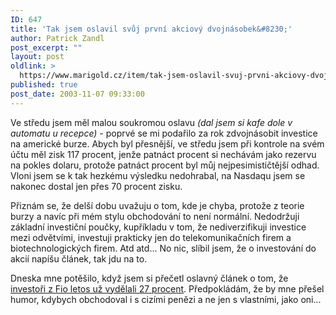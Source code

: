 ```yaml
---
ID: 647
title: 'Tak jsem oslavil svůj první akciový dvojnásobek&#8230;'
author: Patrick Zandl
post_excerpt: ""
layout: post
oldlink: >
  https://www.marigold.cz/item/tak-jsem-oslavil-svuj-prvni-akciovy-dvojnasobek
published: true
post_date: 2003-11-07 09:33:00
---
```

<p>
Ve středu jsem měl malou soukromou oslavu <EM>(dal jsem si kafe dole v automatu u recepce)</EM> - poprvé se mi podařilo za rok&#160;zdvojnásobit investice na americké burze. Abych byl přesnější, ve středu jsem při kontrole na svém účtu měl zisk 117 procent, jenže patnáct procent si nechávám jako rezervu na pokles dolaru, protože patnáct procent byl můj nejpesimističtější odhad. Vloni jsem se k tak hezkému výsledku nedohrabal, na Nasdaqu jsem se nakonec dostal jen přes 70 procent zisku. </p>

<p>
Přiznám se, že delší dobu uvažuju o tom, kde je chyba, protože z teorie burzy a navíc při mém stylu obchodování to není normální. Nedodržuji základní investiční poučky, kupříkladu v tom, že nediverzifikuji investice mezi odvětvími, investuji prakticky jen do telekomunikačních firem a biotechnologických firem. Atd atd... No nic, slíbil jsem, že o investování do akcií napíšu článek, tak jdu na to. </p>

<p>
Dneska mne potěšilo, když jsem si přečetl oslavný článek o tom, že <A href="http://www.fio.cz/cz/zprava_a_detail.itml?id=4000012485" target=_blank>investoři z Fio letos už vydělali 27 procent</A>. Předpokládám, že by mne přešel humor, kdybych obchodoval i s cizími penězi a ne jen s vlastními, jako oni...</p>

<p>
&#160;</p>
